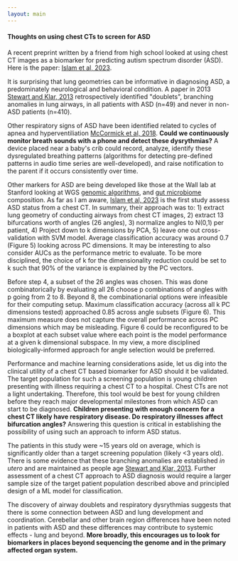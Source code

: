 ```yaml
---
layout: main
---
```


#### Thoughts on using chest CTs to screen for ASD  

A recent preprint written by a friend from high school looked at using chest CT images as a biomarker for predicting autism spectrum disorder (ASD). Here is the paper: [Islam et al, 2023](https://arxiv.org/pdf/2301.05777.pdf).   

It is surprising that lung geometries can be informative in diagnosing ASD, a predominately neurological and behavioral condition. A paper in 2013 [Stewart and Klar, 2013](https://www.ncbi.nlm.nih.gov/pmc/articles/PMC6959546/) retrospectively identified "doublets", branching anomalies in lung airways, in all patients with ASD (n=49) and never in non-ASD patients (n=410).   

Other respiratory signs of ASD have been identified related to cycles of apnea and hyperventiliation [McCormick et al, 2018](https://pubmed.ncbi.nlm.nih.gov/29360264/). **Could we continuously monitor breath sounds with a phone and detect these dysrythmias?** A device placed near a baby's crib could record, analyze, identify these dysregulated breathing patterns (algorithms for detecting pre-defined patterns in audio time series are well-developed), and raise notification to the parent if it occurs consistently over time.   

Other markers for ASD are being developed like those at the Wall lab at Stanford looking at WGS [genomic algorithms](https://wall-lab.stanford.edu/projects/genome_algorithms/), and [gut microbiome](https://wall-lab.stanford.edu/projects/microbiome-autism/) composition. As far as I am aware, [Islam et al, 2023](https://arxiv.org/pdf/2301.05777.pdf) is the first study assess ASD status from a chest CT. In summary, their approach was to: 1) extract lung geometry of conducting airways from chest CT images, 2) extract 13 bifurcations worth of angles (26 angles), 3) normalize angles to N(0,1) per patient, 4) Project down to k dimensions by PCA, 5) leave one out cross-validation with SVM model. Average classification accuracy was around 0.7 (Figure 5) looking across PC dimensions. It may be interesting to also consider AUCs as the performance metric to evaluate. To be more disciplined, the choice of k for the dimensionality reduction could be set to k such that 90% of the variance is explained by the PC vectors.   

Before step 4, a subset of the 26 angles was chosen. This was done combinatorically by evaluating all 26 choose p combinations of angles with p going from 2 to 8. Beyond 8, the combinationarial options were infeasible for their computing setup. Maximum classification accuracy (across all k PC dimensions tested) approached 0.85 across angle subsets (Figure 6). This maximum measure does not capture the overall performance across PC dimensions which may be misleading. Figure 6 could be reconfigured to be a boxplot at each subset value where each point is the model performance at a given k dimensional subspace. In my view, a more disciplined biologically-informed approach for angle selection would be preferred.   

Performance and machine learning considerations aside, let us dig into the clinical utility of a chest CT based biomarker for ASD should it be validated. The target population for such a screening population is young children presenting with illness requiring a chest CT to a hospital. Chest CTs are not a light undertaking. Therefore, this tool would be best for young children before they reach major developmental milestones from which ASD can start to be diagnosed. **Children presenting with enough concern for a chest CT likely have respiratory disease. Do respiratory illnesses affect bifurcation angles?** Answering this question is critical in establishing the possibility of using such an approach to inform ASD status.   

The patients in this study were ~15 years old on average, which is significantly older than a target screening population (likely <3 years old). There is some evidence that these branching anomalies are established *in utero* and are maintained as people age [Stewart and Klar, 2013](https://www.ncbi.nlm.nih.gov/pmc/articles/PMC6959546/). Further assessment of a chest CT approach to ASD diagnosis would require a larger sample size of the target patient population described above and principled design of a ML model for classification.  

The discovery of airway doublets and respiratory dysrythmias suggests that there is some connection between ASD and lung development and coordination. Cerebellar and other brain region differences have been noted in patients with ASD and these differences may contribute to systemic effects - lung and beyond. **More broadly, this encourages us to look for biomarkers in places beyond sequencing the genome and in the primary affected organ system.**  








